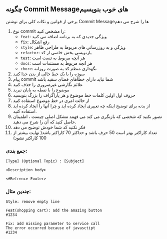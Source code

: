 

## چگونه Commit Messageهای خوب بنویسیم

برخی از قوانین و نکات کلی برای نوشتن Commit Messageها را شرح می دهم

1. نوع commit را مشخص کنید:
   - `feat`: ویژگی جدیدی که به برنامه اضافه می کنید
   - `fix`: رفع اشکال
   - `style`: ویژگی و به روزرسانی های مربوط به طراحی ظاهر
   - `refactor`: بازنویسی بخش خاصی از کد
   - `test`: هر آنچه مربوط به تست است
   - `docs`: هر آنچه مربوط به مستندات است
   - `chore`: نگهداری منظم کد به صورت روزانه
2. سوژه را با یک خط خالی از بدن جدا کنید
3. پیام commit شما نباید دارای خطاهای فضای سفید باشد
4. علائم نگارشی غیرضروری را حذف کنید
5. موضوع را با نقطه به پایان نبرید
6. حروف اول اولین کلمات خط موضوع و هر پاراگراف را بزرگ بنویسید
7. از حالت امری در خط موضوع استفاده کنید
8. از بدنه برای توضیح اینکه چه تغییری ایجاد کرده اید و چرا آنها را ایجاد کرده اید استفاده کنید.
9. تصور نکنید که شخصی که بازنگری می کند می فهمد مشکل اصلی چیست ، اطمینان حاصل کنید که آن را شرح می دهید.
10. فکر نکنید کد شما خودش توضیح می دهد
11. تعداد کاراکتر بهتر است 50 حرف باشد و حداکثر 70 کاراکتر باشد( نهایت بیشتر از 100 کاراکتر نشود)

### جمع بندی:

```
[Type] (Optional Topic) : [Subject]

<Description body>

<#Refrence Footer>
```

### چندین مثال:

```
Style: remove empty line
```

```
Feat(shopping cart): add the amazing button
#1234
```

```
Fix: add missing parameter to service call
The error occurred because of javasctipt
#1234
```
